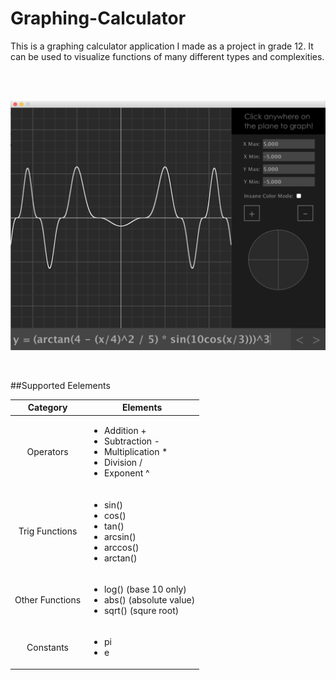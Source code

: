 # Graphing-Calculator
This is a graphing calculator application I made as a project in grade 12. It can be used to visualize functions of many different types and complexities.

</br>

</br>

![alt text](https://github.com/VictorSuciu/Graphing-Calculator/blob/master/Images/GC_Example.png)

</br>

##Supported Eelements

| Category | Elements |
| :---: | --- |
| Operators | <ul><li>Addition +</li><li>Subtraction -</li><li>Multiplication *</li><li>Division /</li><li>Exponent ^</li></ul> |
| Trig Functions | <ul><li>sin()</li><li>cos()</li><li>tan()</li><li>arcsin()</li><li>arccos()</li><li>arctan()</li></ul> |
| Other Functions | <ul><li>log() (base 10 only)</li><li>abs() (absolute value)</li><li>sqrt() (squre root)</li></ul> |
| Constants | <ul><li>pi</li><li>e</li></ul> |
